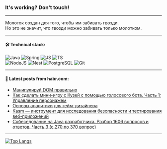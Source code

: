 ### It's working? Don't touch!

---
Молоток создан для того, чтобы им забивать гвозди. <br>
Но это не значит, что гвозди можно забивать только молотком.

---

#### 🛠️ Technical stack:

![Java](https://img.shields.io/badge/Java-informational?logo=Oracle&style=flat&logoColor=white&color=FF4500)
![Spring](https://img.shields.io/badge/SpringBoot-informational?logo=SpringBoot&style=flat&logoColor=white&color=6495ED)
![JS](https://img.shields.io/badge/JS-informational?logo=javaScript&style=flat&logoColor=black&color=F7Df1E)
![TS](https://img.shields.io/badge/TypeScript-informational?logo=typeScript&style=flat&logoColor=black&color=0667A8)  <br>
![NodeJS](https://img.shields.io/badge/NodeJS-informational?logo=node.js&style=flat&logoColor=white&color=43853D)
![Nest](https://img.shields.io/badge/NestJS-informational?logo=NestJS&style=flat&logoColor=white&color=red)
![PostgreSQL](https://img.shields.io/badge/PostgreSQL-informational?logo=PostgreSQL&style=flat&logoColor=white&color=DAA520)
![Git](https://img.shields.io/badge/Git-informational?logo=git&style=flat&logoColor=white&color=778899)

___

#### 💬 Latest posts from habr.com:

<!-- BLOG-POST-LIST:START -->
- [Манипулируй DOM правильно](https://habr.com/ru/companies/nspk/articles/745502/?utm_source=habrahabr&utm_medium=rss&utm_campaign=745502)
- [Как сделать мини-игру с Кузей с помощью голосового бота. Часть 1: Управление персонажем](https://habr.com/ru/companies/mtt/articles/743754/?utm_source=habrahabr&utm_medium=rss&utm_campaign=743754)
- [Основы аналитики для гейм-дизайнера](https://habr.com/ru/articles/747194/?utm_source=habrahabr&utm_medium=rss&utm_campaign=747194)
- [Kasm — инструмент для исследования безопасности и тестирования веб-приложений](https://habr.com/ru/articles/747192/?utm_source=habrahabr&utm_medium=rss&utm_campaign=747192)
- [Собеседование на Java разработчика. Разбор 1606 вопросов и ответов. Часть 3 &lpar;с 270 по 370 вопрос&rpar;](https://habr.com/ru/articles/747190/?utm_source=habrahabr&utm_medium=rss&utm_campaign=747190)
<!-- BLOG-POST-LIST:END -->

---
[![Top Langs](https://github-readme-stats-git-master-advtsetting-gmailcom.vercel.app/api/top-langs/?username=zloylis&langs_count=10&hide_title=false&title_color=e6edf3&size_weight=0.5&count_weight=0.5&layout=compact&hide_border=true&theme=dracula)](https://github.com/zloylis)

<!-- ![GitHub stats](https://github-readme-stats-git-master-advtsetting-gmailcom.vercel.app/api?username=zloylis&show_icons=true&hide_border=true&theme=dracula&hide_title=true&include_all_commits=true&count_private=true&hide=contribs&hide_rank=true) -->
